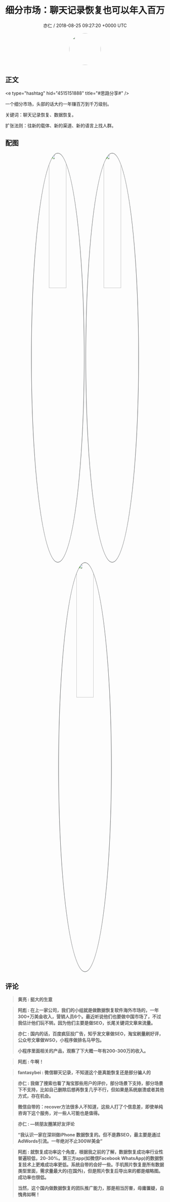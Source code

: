 <h1 align="center">细分市场：聊天记录恢复也可以年入百万</h1>
<p align="center">
    <a>亦仁 / 2018-08-25 09:27:20 &#43;0000 UTC</a>
</p>

<div align="center">
    <img src="https://images.zsxq.com/Fn3NQqCN8nuGF86yZPXSbEsl0mb3?e=1590940799&amp;token=kIxbL07-8jAj8w1n4s9zv64FuZZNEATmlU_Vm6zD:pfbNc8W3hS0oYG_hyXXh_rHMHuc=" width="100" height="100" style="border:1px solid;border-radius:50%; color:#ffffff"/>
</div>

## 正文

<div>
&lt;e type=&#34;hashtag&#34; hid=&#34;4515151888&#34; title=&#34;#思路分享#&#34; /&gt;  

一个细分市场，头部的话大约一年赚百万到千万级别。

关键词：聊天记录恢复、数据恢复。 

扩张法则：往新的载体、新的渠道、新的语言上找人群。
</div>

## 配图
<div class="image" align="center">

<img src="https://images.zsxq.com/FhGQZZnAQ9SjIecCDayYiN3twsmx?imageMogr2/auto-orient/thumbnail/800x/format/jpg/blur/1x0/quality/75&amp;e=1590940799&amp;token=kIxbL07-8jAj8w1n4s9zv64FuZZNEATmlU_Vm6zD:nL6-RSK7kLes3zxRRLXT1lXmETI=" width="33%" height="33%" style="border:1px solid;border-radius:50%; color:#3c3f41"/>

<img src="https://images.zsxq.com/FvLJJnUCxI8jPYnxtj6FXmfW_yHP?imageMogr2/auto-orient/thumbnail/800x/format/jpg/blur/1x0/quality/75&amp;e=1590940799&amp;token=kIxbL07-8jAj8w1n4s9zv64FuZZNEATmlU_Vm6zD:GqJF02R4Ahj4SOaGMtJDnzY0pO0=" width="33%" height="33%" style="border:1px solid;border-radius:50%; color:#3c3f41"/>

<img src="https://images.zsxq.com/FnZli8ezvpFx-zg17ZDzvwVUdpM6?imageMogr2/auto-orient/thumbnail/800x/format/jpg/blur/1x0/quality/75&amp;e=1590940799&amp;token=kIxbL07-8jAj8w1n4s9zv64FuZZNEATmlU_Vm6zD:YSq_uqo0OVeFDNQBzHHQyVpyGsQ=" width="33%" height="33%" style="border:1px solid;border-radius:50%; color:#3c3f41"/>

</div>

## 评论

<div align="left">
<div>

<blockquote >
<span> <strong>黄亮 : 挺大的生意 </strong></span>
</blockquote>

<blockquote >
<span> <strong>阿彪 : 在上一家公司，我们的小组就是做数据恢复软件海外市场的，一年300&#43;万美金收入，营销人员6个。最近听说他们也要做中国市场了，不过我估计他们玩不转。因为他们主要是做SEO，长尾关键词文章来流量。 </strong></span>
</blockquote>

<blockquote >
<span> <strong>亦仁 : 国内的话，百度疯狂投广告，知乎发文章做SEO，淘宝刷量刷好评，公众号文章做WSO，小程序做排名马甲包。 

小程序里面相关的产品，观察了下大概一年有200-300万的收入。 </strong></span>
</blockquote>

<blockquote >
<span> <strong>阿彪 : 牛啊！ </strong></span>
</blockquote>

<blockquote >
<span> <strong>fantasybei : 微信聊天记录，不知道这个是真能恢复还是部分骗人的 </strong></span>
</blockquote>

<blockquote >
<span> <strong>亦仁 : 我做了搜索也看了淘宝那些用户的评价，部分场景下支持，部分场景下不支持，比如自己删除后想再恢复几乎不行，但如果是系统崩溃或者其他方式，存在机会。 

微信自带的：recover方法很多人不知道，这些人打了个信息差，即使单纯咨询下这个服务，对一些人可能也是值得。 </strong></span>
</blockquote>

<blockquote >
<span> <strong>亦仁 : —转朋友圈某好友评论

“我认识一家在深圳做iPhone 数据恢复的。但不是靠SEO，最主要是通过AdWords引流。一年绝对不止300W美金” </strong></span>
</blockquote>

<blockquote >
<span> <strong>阿彪 : 就恢复成功率这个角度，根据我之前的了解，数据恢复成功率行业性普遍较低，20-30%。第三方app(如微信Facebook WhatsApp)的数据恢复技术上更难成功率更低。系统自带的会好一些。手机照片恢复是所有数据类型里面，需求量最大的(在国外)，但是照片恢复后导出来的都是缩略图。成功率也很低。

当然，这个国内做数据恢复的团队推广能力，那是相当厉害，毋庸置疑，自愧弗如啊！ </strong></span>
</blockquote>

</div>
</div>